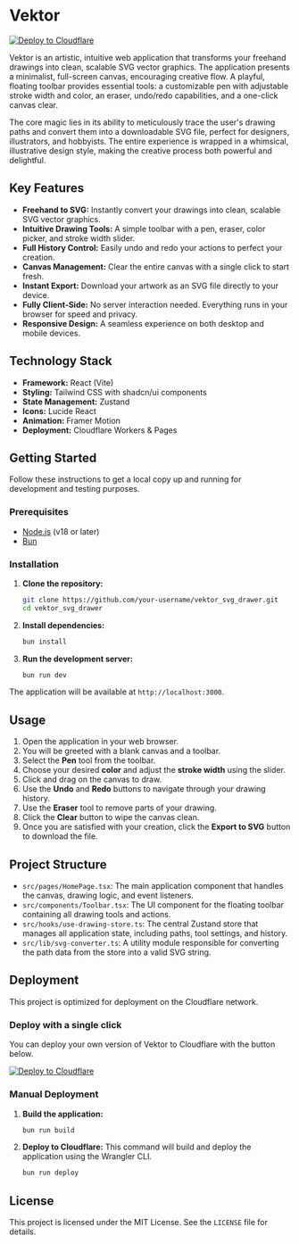 # Vektor

[![Deploy to Cloudflare](https://deploy.workers.cloudflare.com/button)](https://deploy.workers.cloudflare.com/?url=https://github.com/HhmedHesham/vector)

Vektor is an artistic, intuitive web application that transforms your freehand drawings into clean, scalable SVG vector graphics. The application presents a minimalist, full-screen canvas, encouraging creative flow. A playful, floating toolbar provides essential tools: a customizable pen with adjustable stroke width and color, an eraser, undo/redo capabilities, and a one-click canvas clear.

The core magic lies in its ability to meticulously trace the user's drawing paths and convert them into a downloadable SVG file, perfect for designers, illustrators, and hobbyists. The entire experience is wrapped in a whimsical, illustrative design style, making the creative process both powerful and delightful.

## Key Features

-   **Freehand to SVG:** Instantly convert your drawings into clean, scalable SVG vector graphics.
-   **Intuitive Drawing Tools:** A simple toolbar with a pen, eraser, color picker, and stroke width slider.
-   **Full History Control:** Easily undo and redo your actions to perfect your creation.
-   **Canvas Management:** Clear the entire canvas with a single click to start fresh.
-   **Instant Export:** Download your artwork as an SVG file directly to your device.
-   **Fully Client-Side:** No server interaction needed. Everything runs in your browser for speed and privacy.
-   **Responsive Design:** A seamless experience on both desktop and mobile devices.

## Technology Stack

-   **Framework:** React (Vite)
-   **Styling:** Tailwind CSS with shadcn/ui components
-   **State Management:** Zustand
-   **Icons:** Lucide React
-   **Animation:** Framer Motion
-   **Deployment:** Cloudflare Workers & Pages

## Getting Started

Follow these instructions to get a local copy up and running for development and testing purposes.

### Prerequisites

-   [Node.js](https://nodejs.org/) (v18 or later)
-   [Bun](https://bun.sh/)

### Installation

1.  **Clone the repository:**
    ```sh
    git clone https://github.com/your-username/vektor_svg_drawer.git
    cd vektor_svg_drawer
    ```

2.  **Install dependencies:**
    ```sh
    bun install
    ```

3.  **Run the development server:**
    ```sh
    bun run dev
    ```

The application will be available at `http://localhost:3000`.

## Usage

1.  Open the application in your web browser.
2.  You will be greeted with a blank canvas and a toolbar.
3.  Select the **Pen** tool from the toolbar.
4.  Choose your desired **color** and adjust the **stroke width** using the slider.
5.  Click and drag on the canvas to draw.
6.  Use the **Undo** and **Redo** buttons to navigate through your drawing history.
7.  Use the **Eraser** tool to remove parts of your drawing.
8.  Click the **Clear** button to wipe the canvas clean.
9.  Once you are satisfied with your creation, click the **Export to SVG** button to download the file.

## Project Structure

-   `src/pages/HomePage.tsx`: The main application component that handles the canvas, drawing logic, and event listeners.
-   `src/components/Toolbar.tsx`: The UI component for the floating toolbar containing all drawing tools and actions.
-   `src/hooks/use-drawing-store.ts`: The central Zustand store that manages all application state, including paths, tool settings, and history.
-   `src/lib/svg-converter.ts`: A utility module responsible for converting the path data from the store into a valid SVG string.

## Deployment

This project is optimized for deployment on the Cloudflare network.

### Deploy with a single click

You can deploy your own version of Vektor to Cloudflare with the button below.

[![Deploy to Cloudflare](https://deploy.workers.cloudflare.com/button)](https://deploy.workers.cloudflare.com/?url=https://github.com/HhmedHesham/vector)

### Manual Deployment

1.  **Build the application:**
    ```sh
    bun run build
    ```

2.  **Deploy to Cloudflare:**
    This command will build and deploy the application using the Wrangler CLI.
    ```sh
    bun run deploy
    ```

## License

This project is licensed under the MIT License. See the `LICENSE` file for details.